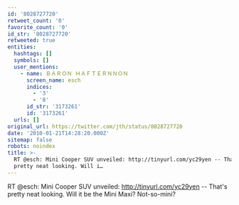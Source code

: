 ```yaml
---
id: '8028727720'
retweet_count: '0'
favorite_count: '0'
id_str: '8028727720'
retweeted: true
entities:
  hashtags: []
  symbols: []
  user_mentions:
    - name: ＢＡＲＯＮ ＨＡＦＴＥＲＮＮＯＮ
      screen_name: esch
      indices:
        - '3'
        - '8'
      id_str: '3173261'
      id: '3173261'
  urls: []
original_url: https://twitter.com/jth/status/8028727720
date: '2010-01-21T14:28:20.000Z'
sitemap: false
robots: noindex
title: >-
  RT @esch: Mini Cooper SUV unveiled: http://tinyurl.com/yc29yen -- That's
  pretty neat looking. Will i…
---
```


RT @esch: Mini Cooper SUV unveiled: http://tinyurl.com/yc29yen -- That's pretty neat looking. Will it be the Mini Maxi? Not-so-mini?